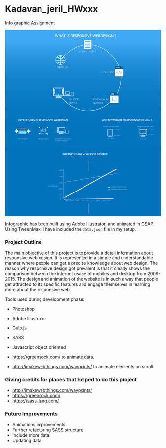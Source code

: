 # Kadavan_jeril_HWxxx
Info graphic Assignment


![image](images/infographic.png)

Infographic has been built using Adobe Illustrator, and animated in GSAP.  Using TweenMax.  I have included the `data.json` file in my setup.


### Project Outline


The main objective of this project is to provide a detail information about responsive web design. 
It is represented in a simple and understandable manner where people can get a precise knowledge about web design. 
The reason why responsive design got prevalent is that it clearly shows the comparison between 
the internet usage of mobiles and desktop from 2009-2015. 
The design and animation of the website is in such a way that people get attracted to its specific 
features and engage themselves in learning more about the responsive web. 

Tools used during development phase:
- Photoshop
- Adobe Illustrator
- Gulp.js
- SASS
- Javascript object oriented

- https://greensock.com/ to animate data.
- http://imakewebthings.com/waypoints/ to animate elements on scroll.

### Giving credits for places that helped to do this project

- http://imakewebthings.com/waypoints/
- https://greensock.com/
- https://sass-lang.com/

### Future Improvements
- Animations improvements
- Further refactoring SASS structure
- Include more data
- Updating data

